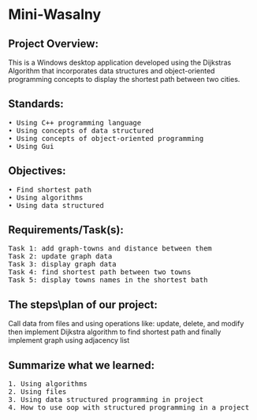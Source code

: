   <h1>Mini-Wasalny</h1>



<h2>Project Overview:</h2>
This is a Windows desktop application developed using the Dijkstras Algorithm that incorporates data structures and object-oriented programming concepts to display the shortest path between two cities.

<h2>Standards:</h2>
<pre>
• Using C++ programming language
• Using concepts of data structured
• Using concepts of object-oriented programming
• Using Gui
</pre>

<h2>Objectives:</h2>
<pre>
• Find shortest path
• Using algorithms
• Using data structured
</pre>

<h2>Requirements/Task(s):</h2>
<pre>
Task 1: add graph-towns and distance between them
Task 2: update graph data
Task 3: display graph data
Task 4: find shortest path between two towns
Task 5: display towns names in the shortest bath
</pre>

<h2>The steps\plan of our project:</h2>
Call data from files and using operations like: update, delete, and modify then implement Dijkstra algorithm to find shortest path and finally implement graph using adjacency list

<h2>Summarize what we learned:</h2>
<pre>
1. Using algorithms
2. Using files
3. Using data structured programming in project
4. How to use oop with structured programming in a project
</pre>
